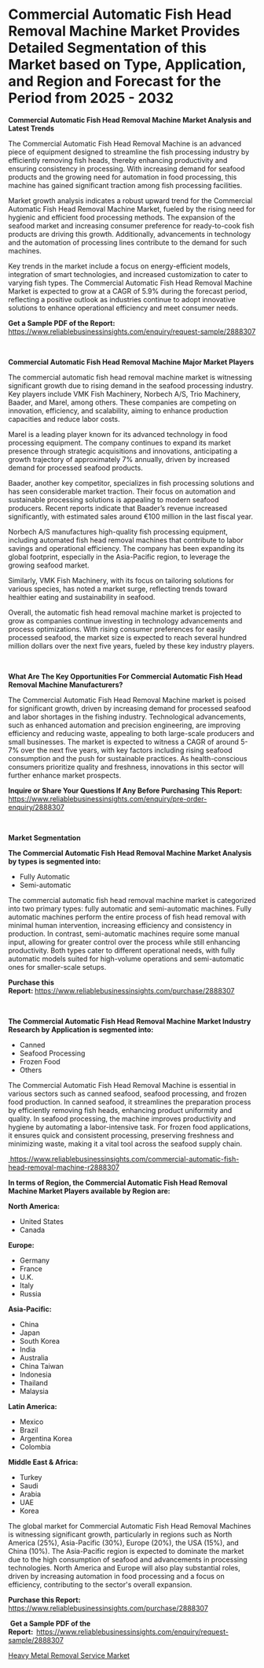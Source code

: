 <p><h1>Commercial Automatic Fish Head Removal Machine Market Provides Detailed Segmentation of this Market based on Type, Application, and Region and Forecast for the Period from 2025 - 2032</h1></p><p><strong>Commercial Automatic Fish Head Removal Machine Market Analysis and Latest Trends</strong></p>
<p><p>The Commercial Automatic Fish Head Removal Machine is an advanced piece of equipment designed to streamline the fish processing industry by efficiently removing fish heads, thereby enhancing productivity and ensuring consistency in processing. With increasing demand for seafood products and the growing need for automation in food processing, this machine has gained significant traction among fish processing facilities.</p><p>Market growth analysis indicates a robust upward trend for the Commercial Automatic Fish Head Removal Machine Market, fueled by the rising need for hygienic and efficient food processing methods. The expansion of the seafood market and increasing consumer preference for ready-to-cook fish products are driving this growth. Additionally, advancements in technology and the automation of processing lines contribute to the demand for such machines.</p><p>Key trends in the market include a focus on energy-efficient models, integration of smart technologies, and increased customization to cater to varying fish types. The Commercial Automatic Fish Head Removal Machine Market is expected to grow at a CAGR of 5.9% during the forecast period, reflecting a positive outlook as industries continue to adopt innovative solutions to enhance operational efficiency and meet consumer needs.</p></p>
<p><strong>Get a Sample PDF of the Report:&nbsp;</strong> <a href="https://www.reliablebusinessinsights.com/enquiry/request-sample/2888307?utm_campaign=2768&utm_medium=2&utm_source=Github&utm_content=ia&utm_term=14032025&utm_id=commercial-automatic-fish-head-removal-machine">https://www.reliablebusinessinsights.com/enquiry/request-sample/2888307</a></p>
<p>&nbsp;</p>
<p><strong>Commercial Automatic Fish Head Removal Machine Major Market Players</strong></p>
<p><p>The commercial automatic fish head removal machine market is witnessing significant growth due to rising demand in the seafood processing industry. Key players include VMK Fish Machinery, Norbech A/S, Trio Machinery, Baader, and Marel, among others. These companies are competing on innovation, efficiency, and scalability, aiming to enhance production capacities and reduce labor costs.</p><p>Marel is a leading player known for its advanced technology in food processing equipment. The company continues to expand its market presence through strategic acquisitions and innovations, anticipating a growth trajectory of approximately 7% annually, driven by increased demand for processed seafood products.</p><p>Baader, another key competitor, specializes in fish processing solutions and has seen considerable market traction. Their focus on automation and sustainable processing solutions is appealing to modern seafood producers. Recent reports indicate that Baader’s revenue increased significantly, with estimated sales around €100 million in the last fiscal year.</p><p>Norbech A/S manufactures high-quality fish processing equipment, including automated fish head removal machines that contribute to labor savings and operational efficiency. The company has been expanding its global footprint, especially in the Asia-Pacific region, to leverage the growing seafood market.</p><p>Similarly, VMK Fish Machinery, with its focus on tailoring solutions for various species, has noted a market surge, reflecting trends toward healthier eating and sustainability in seafood.</p><p>Overall, the automatic fish head removal machine market is projected to grow as companies continue investing in technology advancements and process optimizations. With rising consumer preferences for easily processed seafood, the market size is expected to reach several hundred million dollars over the next five years, fueled by these key industry players.</p></p>
<p>&nbsp;</p>
<p><strong>What Are The Key Opportunities For Commercial Automatic Fish Head Removal Machine Manufacturers?</strong></p>
<p><p>The Commercial Automatic Fish Head Removal Machine market is poised for significant growth, driven by increasing demand for processed seafood and labor shortages in the fishing industry. Technological advancements, such as enhanced automation and precision engineering, are improving efficiency and reducing waste, appealing to both large-scale producers and small businesses. The market is expected to witness a CAGR of around 5-7% over the next five years, with key factors including rising seafood consumption and the push for sustainable practices. As health-conscious consumers prioritize quality and freshness, innovations in this sector will further enhance market prospects.</p></p>
<p><strong>Inquire or Share Your Questions If Any Before Purchasing This Report:</strong> <a href="https://www.reliablebusinessinsights.com/enquiry/pre-order-enquiry/2888307?utm_campaign=2768&utm_medium=2&utm_source=Github&utm_content=ia&utm_term=14032025&utm_id=commercial-automatic-fish-head-removal-machine">https://www.reliablebusinessinsights.com/enquiry/pre-order-enquiry/2888307</a></p>
<p>&nbsp;</p>
<p><strong>Market Segmentation</strong></p>
<p><strong>The Commercial Automatic Fish Head Removal Machine Market Analysis by types is segmented into:</strong></p>
<p><ul><li>Fully Automatic</li><li>Semi-automatic</li></ul></p>
<p><p>The commercial automatic fish head removal machine market is categorized into two primary types: fully automatic and semi-automatic machines. Fully automatic machines perform the entire process of fish head removal with minimal human intervention, increasing efficiency and consistency in production. In contrast, semi-automatic machines require some manual input, allowing for greater control over the process while still enhancing productivity. Both types cater to different operational needs, with fully automatic models suited for high-volume operations and semi-automatic ones for smaller-scale setups.</p></p>
<p><strong>Purchase this Report:&nbsp;</strong><a href="https://www.reliablebusinessinsights.com/purchase/2888307?utm_campaign=2768&utm_medium=2&utm_source=Github&utm_content=ia&utm_term=14032025&utm_id=commercial-automatic-fish-head-removal-machine">https://www.reliablebusinessinsights.com/purchase/2888307</a></p>
<p>&nbsp;</p>
<p><strong>The Commercial Automatic Fish Head Removal Machine Market Industry Research by Application is segmented into:</strong></p>
<p><ul><li>Canned</li><li>Seafood Processing</li><li>Frozen Food</li><li>Others</li></ul></p>
<p><p>The Commercial Automatic Fish Head Removal Machine is essential in various sectors such as canned seafood, seafood processing, and frozen food production. In canned seafood, it streamlines the preparation process by efficiently removing fish heads, enhancing product uniformity and quality. In seafood processing, the machine improves productivity and hygiene by automating a labor-intensive task. For frozen food applications, it ensures quick and consistent processing, preserving freshness and minimizing waste, making it a vital tool across the seafood supply chain.</p></p>
<p><a href="https://www.reliablebusinessinsights.com/commercial-automatic-fish-head-removal-machine-r2888307?utm_campaign=2768&utm_medium=2&utm_source=Github&utm_content=ia&utm_term=14032025&utm_id=commercial-automatic-fish-head-removal-machine">&nbsp;https://www.reliablebusinessinsights.com/commercial-automatic-fish-head-removal-machine-r2888307</a></p>
<p><strong>In terms of Region, the Commercial Automatic Fish Head Removal Machine Market Players available by Region are:</strong></p>
<p>
    <p> <strong> North America: </strong>
        <ul>
            <li>United States</li>
            <li>Canada</li>
        </ul>
        </p> 
    <p> <strong> Europe: </strong>
        <ul>
            <li>Germany</li>
            <li>France</li>
            <li>U.K.</li>
            <li>Italy</li>
            <li>Russia</li>
        </ul>
        </p> 
    <p> <strong> Asia-Pacific: </strong>
        <ul>
            <li>China</li>
            <li>Japan</li>
            <li>South Korea</li>
            <li>India</li>
            <li>Australia</li>
            <li>China Taiwan</li>
            <li>Indonesia</li>
            <li>Thailand</li>
            <li>Malaysia</li>
        </ul>
        </p> 
    <p> <strong> Latin America: </strong>
        <ul>
            <li>Mexico</li>
            <li>Brazil</li>
            <li>Argentina Korea</li>
            <li>Colombia</li>
        </ul>
        </p> 
    <p> <strong> Middle East & Africa: </strong>
        <ul>
            <li>Turkey</li>
            <li>Saudi</li>
            <li>Arabia</li>
            <li>UAE</li>
            <li>Korea</li>
        </ul>
    </p>
    </p>
<p><p>The global market for Commercial Automatic Fish Head Removal Machines is witnessing significant growth, particularly in regions such as North America (25%), Asia-Pacific (30%), Europe (20%), the USA (15%), and China (10%). The Asia-Pacific region is expected to dominate the market due to the high consumption of seafood and advancements in processing technologies. North America and Europe will also play substantial roles, driven by increasing automation in food processing and a focus on efficiency, contributing to the sector's overall expansion.</p></p>
<p><strong>Purchase this Report: </strong><a href="https://www.reliablebusinessinsights.com/purchase/2888307?utm_campaign=2768&utm_medium=2&utm_source=Github&utm_content=ia&utm_term=14032025&utm_id=commercial-automatic-fish-head-removal-machine">https://www.reliablebusinessinsights.com/purchase/2888307</a></p>
<p>&nbsp;<strong>Get a Sample PDF of the Report:&nbsp;&nbsp;</strong><a href="https://www.reliablebusinessinsights.com/enquiry/request-sample/2888307?utm_campaign=2768&utm_medium=2&utm_source=Github&utm_content=ia&utm_term=14032025&utm_id=commercial-automatic-fish-head-removal-machine">https://www.reliablebusinessinsights.com/enquiry/request-sample/2888307</a></p>
<p><strong></strong></p>
<p><p><a href="https://github.com/ezahdyre/Market-Research-Report-List-1/blob/main/heavy-metal-removal-service-market.md?utm_campaign=2768&utm_medium=2&utm_source=Github&utm_content=ia&utm_term=14032025&utm_id=commercial-automatic-fish-head-removal-machine">Heavy Metal Removal Service Market</a></p></p>